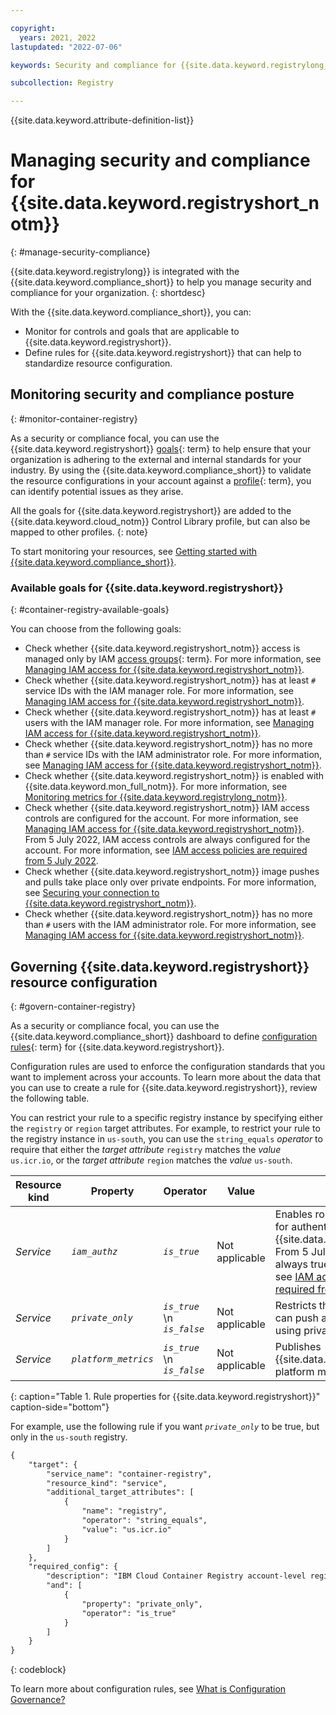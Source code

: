 ```yaml
---

copyright:
  years: 2021, 2022
lastupdated: "2022-07-06"

keywords: Security and compliance for {{site.data.keyword.registrylong_notm}}, security for {{site.data.keyword.registrylong_notm}}, compliance for {{site.data.keyword.registrylong_notm}}, managing security and compliance for container registry, monitoring security and compliance for container registry, goals, container registry, security insight, security, compliance, registry, user access

subcollection: Registry

---
```


{{site.data.keyword.attribute-definition-list}}

# Managing security and compliance for {{site.data.keyword.registryshort_notm}}
{: #manage-security-compliance}

{{site.data.keyword.registrylong}} is integrated with the {{site.data.keyword.compliance_short}} to help you manage security and compliance for your organization.
{: shortdesc}

With the {{site.data.keyword.compliance_short}}, you can:

- Monitor for controls and goals that are applicable to {{site.data.keyword.registryshort}}.
- Define rules for {{site.data.keyword.registryshort}} that can help to standardize resource configuration.


## Monitoring security and compliance posture
{: #monitor-container-registry}

As a security or compliance focal, you can use the {{site.data.keyword.registryshort}} [goals](#x2117978){: term} to help ensure that your organization is adhering to the external and internal standards for your industry. By using the {{site.data.keyword.compliance_short}} to validate the resource configurations in your account against a [profile](#x2034950){: term}, you can identify potential issues as they arise.

All the goals for {{site.data.keyword.registryshort}} are added to the {{site.data.keyword.cloud_notm}} Control Library profile, but can also be mapped to other profiles.
{: note}

To start monitoring your resources, see [Getting started with {{site.data.keyword.compliance_short}}](/docs/security-compliance?topic=security-compliance-getting-started).


### Available goals for {{site.data.keyword.registryshort}}
{: #container-registry-available-goals}

You can choose from the following goals:

- Check whether {{site.data.keyword.registryshort_notm}} access is managed only by IAM [access groups](x2160811){: term}. For more information, see [Managing IAM access for {{site.data.keyword.registryshort_notm}}](/docs/Registry?topic=Registry-iam).
- Check whether {{site.data.keyword.registryshort_notm}} has at least `#` service IDs with the IAM manager role. For more information, see [Managing IAM access for {{site.data.keyword.registryshort_notm}}](/docs/Registry?topic=Registry-iam).
- Check whether {{site.data.keyword.registryshort_notm}} has at least `#` users with the IAM manager role. For more information, see [Managing IAM access for {{site.data.keyword.registryshort_notm}}](/docs/Registry?topic=Registry-iam).
- Check whether {{site.data.keyword.registryshort_notm}} has no more than `#` service IDs with the IAM administrator role. For more information, see [Managing IAM access for {{site.data.keyword.registryshort_notm}}](/docs/Registry?topic=Registry-iam).
- Check whether {{site.data.keyword.registryshort_notm}} is enabled with {{site.data.keyword.mon_full_notm}}. For more information, see [Monitoring metrics for {{site.data.keyword.registrylong_notm}}](/docs/Registry?topic=Registry-registry_monitor).
- Check whether {{site.data.keyword.registryshort_notm}} IAM access controls are configured for the account. For more information, see [Managing IAM access for {{site.data.keyword.registryshort_notm}}](/docs/Registry?topic=Registry-iam). From 5 July 2022, IAM access controls are always configured for the account. For more information, see [IAM access policies are required from 5 July 2022](/docs/Registry?topic=Registry-registry_notices_iam_policy).
- Check whether {{site.data.keyword.registryshort_notm}} image pushes and pulls take place only over private endpoints. For more information, see [Securing your connection to {{site.data.keyword.registryshort_notm}}](/docs/Registry?topic=Registry-registry_private).
- Check whether {{site.data.keyword.registryshort_notm}} has no more than `#` users with the IAM administrator role. For more information, see [Managing IAM access for {{site.data.keyword.registryshort_notm}}](/docs/Registry?topic=Registry-iam).

## Governing {{site.data.keyword.registryshort}} resource configuration
{: #govern-container-registry}

As a security or compliance focal, you can use the {{site.data.keyword.compliance_short}} dashboard to define [configuration rules](#x3084914){: term} for {{site.data.keyword.registryshort}}.

Configuration rules are used to enforce the configuration standards that you want to implement across your accounts. To learn more about the data that you can use to create a rule for {{site.data.keyword.registryshort}}, review the following table.

You can restrict your rule to a specific registry instance by specifying either the `registry` or `region` target attributes. For example, to restrict your rule to the registry instance in `us-south`, you can use the `string_equals` *operator* to require that either the *target attribute* `registry` matches the *value* `us.icr.io`, or the *target attribute* `region` matches the *value* `us-south`.

| Resource kind | Property | Operator | Value | Description |
|---------------|----------|----------|-------|-------------|
| *Service* | *`iam_authz`* | *`is_true`* | Not applicable | Enables role-based authorization for authenticating with {{site.data.keyword.iamlong}}. From 5 July 2022, this value is always true. For more information, see [IAM access policies are required from 5 July 2022](/docs/Registry?topic=Registry-registry_notices_iam_policy). |
| *Service* | *`private_only`* | *`is_true`*  \n *`is_false`* | Not applicable | Restricts the account so that it can push and pull images by using private connections only. |
| *Service* | *`platform_metrics`* | *`is_true`*  \n *`is_false`* | Not applicable | Publishes {{site.data.keyword.registryshort}} platform metrics. |
{: caption="Table 1. Rule properties for {{site.data.keyword.registryshort}}" caption-side="bottom"}

For example, use the following rule if you want *`private_only`* to be true, but only in the `us-south` registry.

```txt
{
    "target": {
        "service_name": "container-registry",
        "resource_kind": "service",
        "additional_target_attributes": [
            {
                "name": "registry",
                "operator": "string_equals",
                "value": "us.icr.io"
            }
        ]
    },
    "required_config": {
        "description": "IBM Cloud Container Registry account-level regional settings",
        "and": [
            {
                "property": "private_only",
                "operator": "is_true"
            }
        ]
    }
}
```
{: codeblock}

To learn more about configuration rules, see [What is Configuration Governance?](/docs/security-compliance?topic=security-compliance-what-is-governance)


